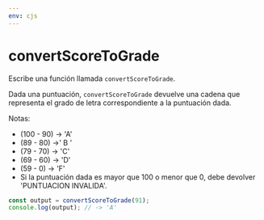 ```yaml
---
env: cjs
---
```


# convertScoreToGrade

Escribe una función llamada `convertScoreToGrade`.

Dada una puntuación, `convertScoreToGrade` devuelve una cadena que representa el
grado de letra correspondiente a la puntuación dada.

Notas:

- (100 - 90) -> 'A'
- (89 - 80) ->' B '
- (79 - 70) -> 'C'
- (69 - 60) -> 'D'
- (59 - 0) -> 'F'
- Si la puntuación dada es mayor que 100 o menor que 0, debe devolver
  'PUNTUACION INVALIDA'.

```js
const output = convertScoreToGrade(91);
console.log(output); // -> 'A'
```
